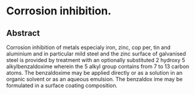 # Corrosion inhibition.

## Abstract
Corrosion inhibition of metals especialy iron, zinc, cop per, tin and aluminium and in particular mild steel and the zinc surface of galvanised steel is provided by treatment with an optionally substituted 2 hydroxy 5 alkylbenzaldoxime wherein the 5 alkyl group contains from 7 to 13 carbon atoms. The benzaldoxime may be applied directly or as a solution in an organic solvent or as an aqueous emulsion. The benzaldox ime may be formulated in a surface coating composition.